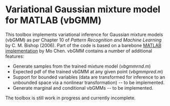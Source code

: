 # Variational Gaussian mixture model for MATLAB (vbGMM)

This toolbox implements variational inference for Gaussian mixture models (vbGMM) as per Chapter 10 of *Pattern Recognition and Machine
 Learning* by C. M. Bishop (2006). Part of the code is based on a barebone [MATLAB  implementation](http://www.mathworks.com/matlabcentral/fileexchange/35362-variational-bayesian-inference-for-gaussian-mixture-model) by Mo Chen. vbGMM contains a number of additional features:
 
 - Generate samples from the trained mixture model (*vbgmmrnd.m*)
 - Expected pdf of the trained vbGMM at any given point (*vbgmmpred.m*)
 - Support for bounded variables (data are transformed for inference to an unbounded space via a nonlinear transformation) -- to be implemented.
 - Generate marginal and conditional vbGMMs -- to be implemented.
 
The toolbox is still work in progress and currently incomplete.
